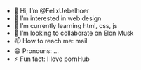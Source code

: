 - 👋 Hi, I’m @FelixUebelhoer
- 👀 I’m interested in web design
- 🌱 I’m currently learning html, css, js
- 💞️ I’m looking to collaborate on Elon Musk
- 📫 How to reach me: mail
- 😄 Pronouns: ...
- ⚡ Fun fact: I love pornHub

<!---
FelixUebelhoer/FelixUebelhoer is a ✨ special ✨ repository because its `README.md` (this file) appears on your GitHub profile.
You can click the Preview link to take a look at your changes.
--->

